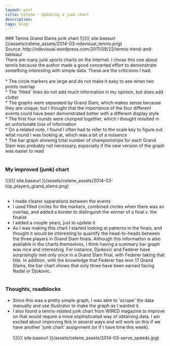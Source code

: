 ```yaml
---
layout: post
title: Celene - Updating a junk chart
description:
tags: blog
---
```

<section>
	<section>
### Tennis Grand Slams junk chart
![]({{ site.baseurl }}/assets/celene_assets/2014-03-ndevisual_tennis.png)<br>
Source: http://ndevisual.wordpress.com/2011/09/22/tennis-trend-and-tableau/<br>
There are many junk sports charts on the Internet. I chose this one about tennis because the author made a good concerted effort to demonstrate something interesting with simple data. These are the criticisms I had:<br><br>
* The circle markers are large and do not make it easy to see when two points overlap<br>
* The 'fitted' lines do not add much information in my opinion, but does add clutter<br>
* The graphs were separated by Grand Slam, which makes sense because they are unique; but I thought that the importance of the four different events could have been demonstrated better with a different display style<br>
* The first four rounds were clumped together, which I thought resulted in an unfortunate loss of information<br>
* On a related note, I found I often had to refer to the scale key to figure out what round I was looking at, which was a bit of a nuisance<br>
* The bar graph showing total number of championships for each Grand Slam was probably not necessary, especially if the new version of the graph was easier to read<br><br>

### My improved (junk) chart
![]({{ site.baseurl }}/assets/celene_assets/2014-03-top_players_grand_slams.png)<br><br>
* I made clearer separations between the events<br>
* I used filled circles for the markers, combined circles when there was an overlap, and added a border to distinguish the winner of a final v. the finalist<br>
* I added a couple years, just to update it<br>
* As I was making this chart I started looking at patterns in the finals, and thought it would be interesting to quantify the head-to-heads between the three players in Grand Slam finals. Although this information is also available in the charts themselves, I think having a summary bar graph was nice and interesting. For instance, Djokovic and Federer have surprisingly met only once in a Grand Slam final, with Federer taking that title. In addition, with the knowledge that Federer has won 17 Grand Slams, the bar chart shows that only three have been earned facing Nadal or Djokovic.<br><br>

### Thoughts, roadblocks
* Since this was a pretty simple graph, I was able to 'scrape' the data manually and use Illustrator to make the graph as I wanted it.<br>
* I also found a tennis-related junk chart from WIRED magazine to improve on that would require a more sophisticated way of obtaining data. I am excited about improving this in several ways and will work on this if we have another 'junk chart' assignment (or if I have time this week).<br><br>
![]({{ site.baseurl }}/assets/celene_assets/2014-03-serve_speeds.jpg)<br>



</section>
</section>
